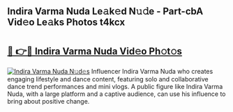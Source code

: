 ## Indira Varma Nuda Le𝚊k𝚎d N𝚞𝚍e - Part-cbA Vid𝚎o Le𝚊ks Photos t4kcx

# <h2><a href="http://fbd04kt.evod.top/?m=Indira+Varma+Nuda">🔗 👉🔴 Indira Varma Nuda Vid𝚎o Ph𝚘t𝚘s</a></h2>

[![Indira Varma Nuda N𝚞d𝚎s](https://i.imgur.com/8V9OHl7.gif)](http://fbd04kt.evod.top/?m=Indira+Varma+Nuda)
Influencer Indira Varma Nuda who creates engaging lifestyle and dance content, featuring solo and collaborative dance trend performances and mini vlogs. A public figure like Indira Varma Nuda, with a large platform and a captive audience, can use his influence to bring about positive change. 
